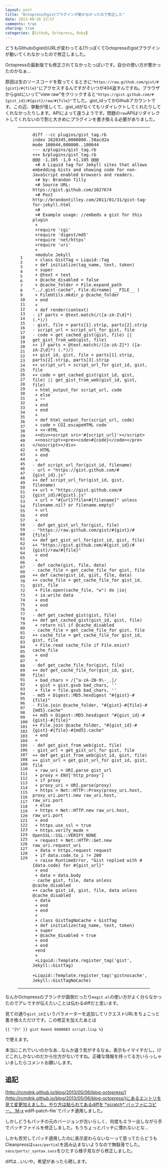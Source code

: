 ```yaml
---
layout: post
title: "Octopressのgistプラグインが動かなかったので修正した"
date: 2013-09-26 22:57
comments: true
sharing: true
categories: [Github, Octopress, Ruby]
---
```

どうもGithubのgistのURLが変わってる(?)っぽくてOctopressのgistプラグインが動いてくれなかったので修正しました。

<!-- more -->

Octopressの最新版でも修正されてなかったっぽいです。自分の使い方が悪かったのかなぁ…

原因は生のソースコードを取ってくるときに`"https://raw.github.com/gist/#{gist}/#{file}"`にアクセスするんですがそいつが404返すんですね。ブラウザからgistにいって”view raw”をクリックすると`"https://gist.github.com/#{gist_id}/#{gist}/raw/#{file}"`でした。gist\_idってかGithubアカウントです。この辺、挙動が怪しくて、gist\_idがなくてもリダイレクトしてくれたりしてくれなかったりします。APIによって違うようです。問題の`raw`APIはリダイレクトしてくれないので割と大きめにプラグインを書き換える必要がありました。

<figure class="code"><div class="highlight"><table><tr>
<td class="gutter"><pre class="line-numbers"><span class="line-number">1</span>
<span class="line-number">2</span>
<span class="line-number">3</span>
<span class="line-number">4</span>
<span class="line-number">5</span>
<span class="line-number">6</span>
<span class="line-number">7</span>
<span class="line-number">8</span>
<span class="line-number">9</span>
<span class="line-number">10</span>
<span class="line-number">11</span>
<span class="line-number">12</span>
<span class="line-number">13</span>
<span class="line-number">14</span>
<span class="line-number">15</span>
<span class="line-number">16</span>
<span class="line-number">17</span>
<span class="line-number">18</span>
<span class="line-number">19</span>
<span class="line-number">20</span>
<span class="line-number">21</span>
<span class="line-number">22</span>
<span class="line-number">23</span>
<span class="line-number">24</span>
<span class="line-number">25</span>
<span class="line-number">26</span>
<span class="line-number">27</span>
<span class="line-number">28</span>
<span class="line-number">29</span>
<span class="line-number">30</span>
<span class="line-number">31</span>
<span class="line-number">32</span>
<span class="line-number">33</span>
<span class="line-number">34</span>
<span class="line-number">35</span>
<span class="line-number">36</span>
<span class="line-number">37</span>
<span class="line-number">38</span>
<span class="line-number">39</span>
<span class="line-number">40</span>
<span class="line-number">41</span>
<span class="line-number">42</span>
<span class="line-number">43</span>
<span class="line-number">44</span>
<span class="line-number">45</span>
<span class="line-number">46</span>
<span class="line-number">47</span>
<span class="line-number">48</span>
<span class="line-number">49</span>
<span class="line-number">50</span>
<span class="line-number">51</span>
<span class="line-number">52</span>
<span class="line-number">53</span>
<span class="line-number">54</span>
<span class="line-number">55</span>
<span class="line-number">56</span>
<span class="line-number">57</span>
<span class="line-number">58</span>
<span class="line-number">59</span>
<span class="line-number">60</span>
<span class="line-number">61</span>
<span class="line-number">62</span>
<span class="line-number">63</span>
<span class="line-number">64</span>
<span class="line-number">65</span>
<span class="line-number">66</span>
<span class="line-number">67</span>
<span class="line-number">68</span>
<span class="line-number">69</span>
<span class="line-number">70</span>
<span class="line-number">71</span>
<span class="line-number">72</span>
<span class="line-number">73</span>
<span class="line-number">74</span>
<span class="line-number">75</span>
<span class="line-number">76</span>
<span class="line-number">77</span>
<span class="line-number">78</span>
<span class="line-number">79</span>
<span class="line-number">80</span>
<span class="line-number">81</span>
<span class="line-number">82</span>
<span class="line-number">83</span>
<span class="line-number">84</span>
<span class="line-number">85</span>
<span class="line-number">86</span>
<span class="line-number">87</span>
<span class="line-number">88</span>
<span class="line-number">89</span>
<span class="line-number">90</span>
<span class="line-number">91</span>
<span class="line-number">92</span>
<span class="line-number">93</span>
<span class="line-number">94</span>
<span class="line-number">95</span>
<span class="line-number">96</span>
<span class="line-number">97</span>
<span class="line-number">98</span>
<span class="line-number">99</span>
<span class="line-number">100</span>
<span class="line-number">101</span>
<span class="line-number">102</span>
<span class="line-number">103</span>
<span class="line-number">104</span>
<span class="line-number">105</span>
<span class="line-number">106</span>
<span class="line-number">107</span>
<span class="line-number">108</span>
<span class="line-number">109</span>
<span class="line-number">110</span>
<span class="line-number">111</span>
<span class="line-number">112</span>
<span class="line-number">113</span>
<span class="line-number">114</span>
<span class="line-number">115</span>
<span class="line-number">116</span>
<span class="line-number">117</span>
<span class="line-number">118</span>
<span class="line-number">119</span>
<span class="line-number">120</span>
<span class="line-number">121</span>
<span class="line-number">122</span>
<span class="line-number">123</span>
<span class="line-number">124</span>
<span class="line-number">125</span>
<span class="line-number">126</span>
<span class="line-number">127</span>
<span class="line-number">128</span>
<span class="line-number">129</span>
</pre></td>
<td class="code"><pre><code class=""><span class="line">diff --cc plugins/gist_tag.rb
</span><span class="line">index 1620345,0000000..58acd2a
</span><span class="line">mode 100644,000000..100644
</span><span class="line">--- a/plugins/gist_tag.rb
</span><span class="line">+++ b/plugins/gist_tag.rb
</span><span class="line">@@@ -1,105 -1,0 +1,105 @@@
</span><span class="line"> +# A Liquid tag for Jekyll sites that allows embedding Gists and showing code for non-JavaScript enabled browsers and readers.
</span><span class="line"> +# by: Brandon Tilly
</span><span class="line"> +# Source URL: https://gist.github.com/1027674
</span><span class="line"> +# Post http://brandontilley.com/2011/01/31/gist-tag-for-jekyll.html
</span><span class="line"> +#
</span><span class="line"> +# Example usage: //embeds a gist for this plugin
</span><span class="line"> +
</span><span class="line"> +require 'cgi'
</span><span class="line"> +require 'digest/md5'
</span><span class="line"> +require 'net/https'
</span><span class="line"> +require 'uri'
</span><span class="line"> +
</span><span class="line"> +module Jekyll
</span><span class="line"> + class GistTag &lt; Liquid::Tag
</span><span class="line"> + def initialize(tag_name, text, token)
</span><span class="line"> + super
</span><span class="line"> + @text = text
</span><span class="line"> + @cache_disabled = false
</span><span class="line"> + @cache_folder = File.expand_path "../.gist-cache", File.dirname( __FILE__ )
</span><span class="line"> + FileUtils.mkdir_p @cache_folder
</span><span class="line"> + end
</span><span class="line"> +
</span><span class="line"> + def render(context)
</span><span class="line">- if parts = @text.match(/([a-zA-Z\d]*) (.*)/)
</span><span class="line">- gist, file = parts[1].strip, parts[2].strip
</span><span class="line">- script_url = script_url_for gist, file
</span><span class="line">- code = get_cached_gist(gist, file) || get_gist_from_web(gist, file)
</span><span class="line">++ if parts = @text.match(/([a-zA-Z]*) ([a-zA-Z\d]*) (.*)/)
</span><span class="line">++ gist_id, gist, file = parts[1].strip, parts[2].strip, parts[3].strip
</span><span class="line">++ script_url = script_url_for gist_id, gist, file
</span><span class="line">++ code = get_cached_gist(gist_id, gist, file) || get_gist_from_web(gist_id, gist, file)
</span><span class="line"> + html_output_for script_url, code
</span><span class="line"> + else
</span><span class="line"> + ""
</span><span class="line"> + end
</span><span class="line"> + end
</span><span class="line"> +
</span><span class="line"> + def html_output_for(script_url, code)
</span><span class="line"> + code = CGI.escapeHTML code
</span><span class="line"> + &lt;&lt;-HTML
</span><span class="line"> +&lt;div&gt;&lt;script src='#{script_url}'&gt;&lt;/script&gt;
</span><span class="line"> +&lt;noscript&gt;&lt;pre&gt;&lt;code&gt;#{code}&lt;/code&gt;&lt;/pre&gt;&lt;/noscript&gt;&lt;/div&gt;
</span><span class="line"> + HTML
</span><span class="line"> + end
</span><span class="line"> +
</span><span class="line">- def script_url_for(gist_id, filename)
</span><span class="line">- url = "https://gist.github.com/#{gist_id}.js"
</span><span class="line">++ def script_url_for(gist_id, gist, filename)
</span><span class="line">++ url = "https://gist.github.com/#{gist_id}/#{gist}.js"
</span><span class="line"> + url = "#{url}?file=#{filename}" unless filename.nil? or filename.empty?
</span><span class="line"> + url
</span><span class="line"> + end
</span><span class="line"> +
</span><span class="line">- def get_gist_url_for(gist, file)
</span><span class="line">- "https://raw.github.com/gist/#{gist}/#{file}"
</span><span class="line">++ def get_gist_url_for(gist_id, gist, file)
</span><span class="line">++ "https://gist.github.com/#{gist_id}/#{gist}/raw/#{file}"
</span><span class="line"> + end
</span><span class="line"> +
</span><span class="line">- def cache(gist, file, data)
</span><span class="line">- cache_file = get_cache_file_for gist, file
</span><span class="line">++ def cache(gist_id, gist, file, data)
</span><span class="line">++ cache_file = get_cache_file_for gist_id, gist, file
</span><span class="line"> + File.open(cache_file, "w") do |io|
</span><span class="line"> + io.write data
</span><span class="line"> + end
</span><span class="line"> + end
</span><span class="line"> +
</span><span class="line">- def get_cached_gist(gist, file)
</span><span class="line">++ def get_cached_gist(gist_id, gist, file)
</span><span class="line"> + return nil if @cache_disabled
</span><span class="line">- cache_file = get_cache_file_for gist, file
</span><span class="line">++ cache_file = get_cache_file_for gist_id, gist, file
</span><span class="line"> + File.read cache_file if File.exist? cache_file
</span><span class="line"> + end
</span><span class="line"> +
</span><span class="line">- def get_cache_file_for(gist, file)
</span><span class="line">++ def get_cache_file_for(gist_id, gist, file)
</span><span class="line"> + bad_chars = /[^a-zA-Z0-9\-_.]/
</span><span class="line"> + gist = gist.gsub bad_chars, ''
</span><span class="line"> + file = file.gsub bad_chars, ''
</span><span class="line">- md5 = Digest::MD5.hexdigest "#{gist}-#{file}"
</span><span class="line">- File.join @cache_folder, "#{gist}-#{file}-#{md5}.cache"
</span><span class="line">++ md5 = Digest::MD5.hexdigest "#{gist_id}-#{gist}-#{file}"
</span><span class="line">++ File.join @cache_folder, "#{gist_id}-#{gist}-#{file}-#{md5}.cache"
</span><span class="line"> + end
</span><span class="line"> +
</span><span class="line">- def get_gist_from_web(gist, file)
</span><span class="line">- gist_url = get_gist_url_for gist, file
</span><span class="line">++ def get_gist_from_web(gist_id, gist, file)
</span><span class="line">++ gist_url = get_gist_url_for gist_id, gist, file
</span><span class="line"> + raw_uri = URI.parse gist_url
</span><span class="line"> + proxy = ENV['http_proxy']
</span><span class="line"> + if proxy
</span><span class="line"> + proxy_uri = URI.parse(proxy)
</span><span class="line"> + https = Net::HTTP::Proxy(proxy_uri.host, proxy_uri.port).new raw_uri.host, raw_uri.port
</span><span class="line"> + else
</span><span class="line"> + https = Net::HTTP.new raw_uri.host, raw_uri.port
</span><span class="line"> + end
</span><span class="line"> + https.use_ssl = true
</span><span class="line"> + https.verify_mode = OpenSSL::SSL::VERIFY_NONE
</span><span class="line"> + request = Net::HTTP::Get.new raw_uri.request_uri
</span><span class="line"> + data = https.request request
</span><span class="line"> + if data.code.to_i != 200
</span><span class="line"> + raise RuntimeError, "Gist replied with #{data.code} for #{gist_url}"
</span><span class="line"> + end
</span><span class="line"> + data = data.body
</span><span class="line">- cache gist, file, data unless @cache_disabled
</span><span class="line">++ cache gist_id, gist, file, data unless @cache_disabled
</span><span class="line"> + data
</span><span class="line"> + end
</span><span class="line"> + end
</span><span class="line"> +
</span><span class="line"> + class GistTagNoCache &lt; GistTag
</span><span class="line"> + def initialize(tag_name, text, token)
</span><span class="line"> + super
</span><span class="line"> + @cache_disabled = true
</span><span class="line"> + end
</span><span class="line"> + end
</span><span class="line"> +end
</span><span class="line"> +
</span><span class="line"> +Liquid::Template.register_tag('gist', Jekyll::GistTag)
</span><span class="line"> +Liquid::Template.register_tag('gistnocache', Jekyll::GistTagNoCache)</span></code></pre></td>
</tr></table></div></figure>

なんかOctopressのブランチが面倒だったり`magit.el`の使い方がよく分らなかったのでアレですが伝えたいことは伝わるdiffだと思います。

見ての通り`gist_id`というパラメーターを追加してリクエストURLをちょこっと書き換えただけです。この修正を加えたあとは

    {{ "{%" }} gist KeenS 6688683 script.lisp %}

で使えます。

本当にこれでいいのかなあ…なんか違う気がするなぁ。表示もイマイチだし。けどこれしかないのだから仕方がないですね。正確な情報を持ってる方いらっしゃいましたらコメントお願いします。

## 追記

[http://rcmdnk.github.io/blog/2013/05/06/blog-octopress/](http://rcmdnk.github.io/blog/2013/05/06/blog-octopress/)にあるエントリを見て変更加えました。やり方は貼られてあるdiffを`*scratch*`バッファにコピー、`M-x ediff-patch-file`でパッチ適用しました。

しかしどうもパッチの元のバージョンが古いらしく、何度もエラー出しながら手でパッチファイルを修正しました。もうちょっとパッチに慣れないとな…

しかも苦労してパッチ適用したのに表示変わらないなーって思ってたらどうもCleanpressは`sass/partial`を読み込まないようなので無駄骨でした。`sass/parts/_syntax.sass`をひたすら様子見ながら修正しました。

diffは…いいや。希望があったら晒します。


